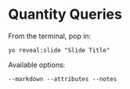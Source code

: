 
# Quantity Queries

From the terminal, pop in:

  ```yo reveal:slide "Slide Title"```

Available options:

 ```--markdown --attributes --notes```

